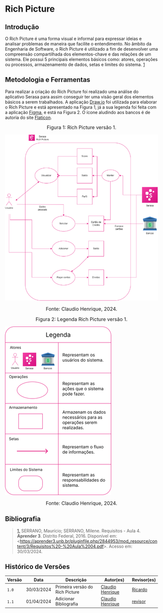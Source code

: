# Rich Picture

## Introdução
O Rich Picture é uma forma visual e informal para expressar ideias e analisar problemas de maneira que facilite o entendimento. No âmbito da Engenharia de Software, o Rich Picture é utilizado  a fim de desenvolver uma compreensão compartilhada dos elementos-chave e das relações de um sistema. Ele possui 5 principais elementos básicos como: atores, operações ou processos, armazenamento de dados, setas e limites do sistema. <a id="rp1" href="#ref1">1</a> 

## Metodologia e Ferramentas
 Para realizar a criação do Rich Picture foi realizado uma análise do aplicativo Serasa para assim conseguir ter uma visão geral dos elementos básicos a serem trabalhados.
 A aplicação [Draw.io](https://draw.io) foi utilizada para elaborar o Rich Picture e está apresentado na Figura 1, já a sua legenda foi feita com a aplicação [Figma](https://figma.com), e está na Figura 2. O ícone aludindo aos bancos é de autoria do site [Flaticon](https://www.flaticon.com/br/icone-gratis/banco_1138038).

<font size="3"><p style="text-align: center">Figura 1: Rich Picture versão 1.</p></font>

![Richpicture](../assets/richpicture/Projeto-Serasa-Rich-Picture.drawio.png)

<font size="3"><p style="text-align: center">Fonte: Claudio Henrique, 2024.</p></font>

<font size="3"><p style="text-align: center">Figura 2: Legenda Rich Picture versão 1.</p></font>
![LegendaRichpicturev1](../assets/richpicture/legenda-rich-picture-serasa.png)

<font size="3"><p style="text-align: center">Fonte: Claudio Henrique, 2024.</p></font>

## Bibliografia

> <a id="ref1" href="#rp1">1.</a> SERRANO, Maurício; SERRANO, Milene. Requisitos - Aula 4. **Aprender 3**. Distrito Federal, 2016. Disponível em: <<https://aprender3.unb.br/pluginfile.php/2844953/mod_resource/content/3/Requisitos%20-%20Aula%2004.pdf>>. Acesso em: 30/03/2024.

## Histórico de Versões

Versão  | Data | Descrição | Autor(es) | Revisor(es)
-------- | ------ | ------ | ---------- | ----------
`1.0` | 30/03/2024 | Primeira versão do Rich Picture  | [Claudio Henrique](https://github.com/claudiohsc) | [Ricardo](https://www.github.com/avmricardo)
`1.1` | 01/04/2024 | Adicionar Bibliografia  | [Claudio Henrique](https://github.com/claudiohsc) | [revisor](https://github.com/)
